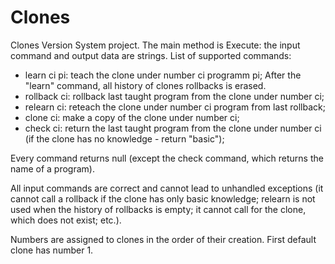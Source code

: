 # Clones

Clones Version System project. The main method is Execute: the input command and output data are strings.
List of supported commands:
- learn ci pi: teach the clone under number ci programm pi;
After the "learn" command, all history of clones rollbacks is erased.
- rollback ci: rollback last taught program from the clone under number ci;
- relearn ci: reteach the clone under number ci program from last rollback;
- clone ci: make a copy of the clone under number ci;
- check ci: return the last taught program from the clone under number ci (if the clone has no knowledge - return "basic");

Every command returns null (except the check command, which returns the name of a program).

All input commands are correct and cannot lead to unhandled exceptions
(it cannot call a rollback if the clone has only basic knowledge;
relearn is not used when the history of rollbacks is empty; it cannot call for the clone, which does not exist; etc.).

Numbers are assigned to clones in the order of their creation. First default clone has number 1.